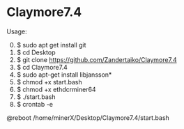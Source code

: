 # Claymore7.4

Usage:

0. $ sudo apt get install git
1. $ cd Desktop
2. $ git clone https://github.com/Zandertaiko/Claymore7.4
3. $ cd Claymore7.4
4. $ sudo apt-get install libjansson*
5. $ chmod +x start.bash
6. $ chmod +x ethdcrminer64
7. $ ./start.bash
8. $ crontab -e

@reboot /home/minerX/Desktop/Claymore7.4/start.bash
